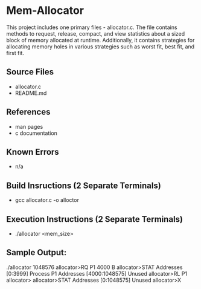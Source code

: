 # Mem-Allocator
This project includes one primary files - allocator.c. The file contains methods to request, release, compact, and view statistics about a sized block of memory allocated at runtime. Additionally, it contains strategies for allocating memory holes in various strategies such as worst fit, best fit, and first fit.

## Source Files

* allocator.c
* README.md

## References

* man pages
* c documentation

## Known Errors

* n/a

## Build Insructions (2 Separate Terminals)

* gcc allocator.c -o alloctor

## Execution Instructions (2 Separate Terminals)

* ./allocator <mem_size>

## Sample Output:

./allocator 1048576
allocator>RQ P1 4000 B 
allocator>STAT
Addresses [0:3999] Process P1
Addresses [4000:1048575] Unused
allocator>RL P1
allocator>
allocator>STAT
Addresses [0:1048575] Unused
allocator>X

